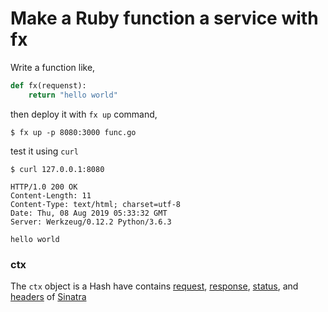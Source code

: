 # Make a Ruby function a service with fx

Write a function like,

```python
def fx(requenst):
    return "hello world"
```

then deploy it with `fx up` command,

```shell
$ fx up -p 8080:3000 func.go
```

test it using `curl`

```shell
$ curl 127.0.0.1:8080

HTTP/1.0 200 OK
Content-Length: 11
Content-Type: text/html; charset=utf-8
Date: Thu, 08 Aug 2019 05:33:32 GMT
Server: Werkzeug/0.12.2 Python/3.6.3

hello world
```

### ctx

The `ctx` object is a Hash have contains [request](https://rubydoc.info/github/rack/rack/master/Rack/Request<Paste>), [response](https://rubydoc.info/github/rack/rack/master/Rack/Response), [status](https://www.rubydoc.info/gems/sinatra/Sinatra%2FHelpers:status), and [headers](https://www.rubydoc.info/gems/sinatra/Sinatra%2FHelpers:headers) of [Sinatra](https://github.com/sinatra/sinatra)
